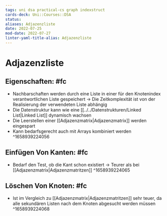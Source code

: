 ```yaml
---
tags: uni dsa practical-cs graph indexstruct
cards-deck: Uni::Courses::DSA
status: 
aliases: Adjazenzliste
date: 2022-07-25
mod-date: 2022-07-27
linter-yaml-title-alias: Adjazenzliste
---
```


# Adjazenzliste

## Eigenschaften: #fc
- Nachbarschaften werden durch eine Liste in einer für den Knotenindex verantwortlichen Liste gespeichert
	-> Die Zeitkomplexität ist von der Realisierung der verwendeten Liste abhängig
- Die Datenstruktur kann wie eine [[../../Datenstrukturen/Linked List|Linked List]] dynamisch wachsen
- Die Leerstellen einer [[Adjazenzmatrix|Adjazenzmatrix]] werden eingespart
- Kann bedarfsgerecht auch mit Arrays kombiniert werden
^1658939224056

## Einfügen Von Kanten: #fc
- Bedarf den Test, ob die Kant schon existiert
	-> Teurer als bei [[Adjazenzmatrix|Adjazenzmatritzen]]
^1658939224065

## Löschen Von Knoten: #fc
- Ist im Vergleich zu [[Adjazenzmatrix|Adjazenzmatritzen]] sehr teuer, da alle sekundären Listen nach dem Knoten abgesucht werden müssen
^1658939224068
